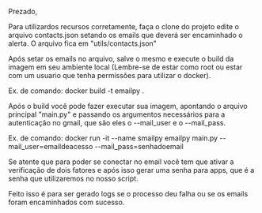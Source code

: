 Prezado,

Para utilizardos recursos corretamente, faça o clone do projeto edite o arquivo contacts.json setando os emails que deverá ser encaminhado o alerta. O arquivo fica em "utils/contacts.json"

Após setar os emails no arquivo, salve o mesmo e execute o build da imagem em seu ambiente local (Lembre-se de estar como root ou estar com um usuario que tenha permissões para utilizar o docker).


Ex. de comando:
docker build -t emailpy .

Após o build você pode fazer executar sua imagem, apontando o arquivo principal "main.py" e passando os argumentos necessários para a autenticação no gmail, que são eles o --mail_user e o --mail_pass.

Ex. de comando:
docker run -it --name smailpy emailpy main.py --mail_user=emaildeacesso --mail_pass=senhadoemail

Se atente que para poder se conectar no email você tem que ativar a verificação de dois fatores e após isso gerar uma senha para apps, que é a senha que utilizaremos no nosso script.

Feito isso é para ser gerado logs se o processo deu falha ou se os emails foram encaminhados com sucesso.

